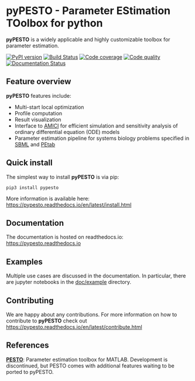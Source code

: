 # pyPESTO - Parameter EStimation TOolbox for python

**pyPESTO** is a widely applicable and highly customizable toolbox for
parameter estimation.

[![PyPI version](https://badge.fury.io/py/pypesto.svg)](https://badge.fury.io/py/pypesto)
[![Build Status](https://travis-ci.com/ICB-DCM/pyPESTO.svg?branch=master)](https://travis-ci.com/ICB-DCM/pyPESTO)
[![Code coverage](https://codecov.io/gh/ICB-DCM/pyPESTO/branch/master/graph/badge.svg)](https://codecov.io/gh/ICB-DCM/pyPESTO) [![Code quality](https://api.codacy.com/project/badge/Grade/134432ddad0e464b8494587ff370f661)](https://www.codacy.com/app/dweindl/pyPESTO?utm_source=github.com&amp;utm_medium=referral&amp;utm_content=ICB-DCM/pyPESTO&amp;utm_campaign=Badge_Grade)
[![Documentation Status](https://readthedocs.org/projects/pypesto/badge/?version=latest)](https://pypesto.readthedocs.io)


## Feature overview

**pyPESTO** features include:

- Multi-start local optimization
- Profile computation
- Result visualization
- Interface to [AMICI](https://github.com/ICB-DCM/AMICI/) for efficient
  simulation and sensitivity analysis of ordinary differential equation (ODE)
  models
- Parameter estimation pipeline for systems biology problems specified in
[SBML](http://sbml.org/) and [PEtab](https://github.com/ICB-DCM/PEtab)


## Quick install

The simplest way to install **pyPESTO** is via pip:
```
pip3 install pypesto
```

More information is available here:
https://pypesto.readthedocs.io/en/latest/install.html


## Documentation

The documentation is hosted on readthedocs.io:
<https://pypesto.readthedocs.io>


## Examples

Multiple use cases are discussed in the documentation. In particular, there are
jupyter notebooks in the [doc/example](doc/example) directory.


## Contributing

We are happy about any contributions. For more information on how to contribute
to **pyPESTO** check out
<https://pypesto.readthedocs.io/en/latest/contribute.html>



## References

[**PESTO**](https://github.com/ICB-DCM/PESTO/):
Parameter estimation toolbox for MATLAB. Development is discontinued, but PESTO
comes with additional features waiting to be ported to pyPESTO.
